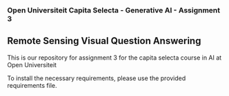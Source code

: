 ### Open Universiteit Capita Selecta - Generative AI - Assignment 3

## Remote Sensing Visual Question Answering

This is our repository for assignment 3 for the capita selecta course in AI at Open Universiteit

To install the necessary requirements, please use the provided requirements file.
